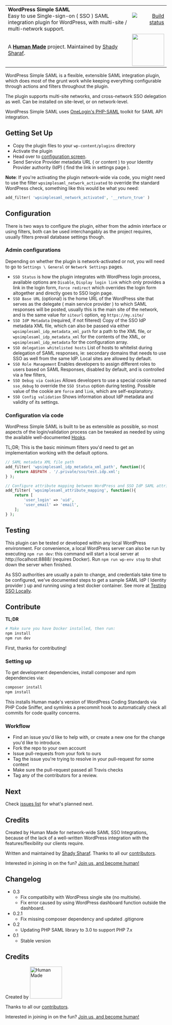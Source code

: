 <table width="100%">
	<tr>
		<td align="left" width="70">
			<strong>WordPress Simple SAML</strong><br />
			Easy to use Single-sign-on ( SSO ) SAML integration plugin for WordPress, with multi-site / multi-network support. 
		</td>
		<td align="right" width="20%">
			<a href="https://travis-ci.org/humanmade/wp-simple-saml">
				<img src="https://travis-ci.org/humanmade/wp-simple-saml.svg?branch=master" alt="Build status">
			</a>
		</td>
	</tr>
	<tr>
		<td>
			A <strong><a href="https://hmn.md/">Human Made</a></strong> project. Maintained by <a href="https://github.com/shadyvb">Shady Sharaf</a>.
		</td>
		<td align="center">
			<img src="https://hmn.md/content/themes/hmnmd/assets/images/hm-logo.svg" width="100" />
		</td>
	</tr>
</table>

WordPress Simple SAML is a flexible, extensible SAML integration plugin, which does most of the grunt work while keeping everything configurable through actions and filters throughout the plugin.

The plugin supports multi-site networks, and cross-network SSO delegation as well. Can be installed on site-level, or on network-level.

WordPress Simple SAML uses [OneLogin's PHP-SAML](https://github.com/onelogin/php-saml) toolkit for SAML API integration.

## Getting Set Up


- Copy the plugin files to your `wp-content/plugins` directory
- Activate the plugin
- Head over to [configuration screen](#Configuration).
- Send Service Provider metadata URL ( or content ) to your Identity Provider authority (IdP) ( find the link in settings page ).

**Note**: If you're activating the plugin network-wide via code, you might need to use the filter `wpsimplesaml_network_activated` to override the standard WordPress check, something like this would be what you need:

```php
add_filter( 'wpsimplesaml_network_activated', '__return_true' )
```  

## Configuration

There is two ways to configure the plugin, either from the admin interface or using filters, both can be used interchangably as the project requires, usually filters prevail database settings though.

### Admin configurations

Depending on whether the plugin is network-activated or not, you will need to go to `Settings \ General` or `Network Settings` pages.

- `SSO Status`
is how the plugin integrates with WordPress login process, available options are `Disable`, `Display login link` which only provides a link in the login form, `Force redirect` which overrides the login form altogether and directly goes to SSO login page.
- `SSO Base URL` (optional)
is the home URL of the WordPress site that serves as the delegate ( main service provider ) to which SAML responses will be posted, usually this is the main site of the network, and is the same value for `siteurl` option, eg `https://my.site/`
- `SSO IdP Metadata` (required, if not filtered)
Copy of the SSO IdP metadata XML file, which can also be passed via either `wpsimplesaml_idp_metadata_xml_path` for a path to the XML file, or `wpsimplesaml_idp_metadata_xml` for the contents of the XML, or `wpsimplesaml_idp_metadata` for the configuration array.
- `SSO delegation whitelisted hosts`
List of hosts to whitelist during delegation of SAML responses, ie: secondary domains that needs to use SSO as well from the same IdP. Local sites are allowed by default.  
- `SSO Role Management`
Enables developers to assign different roles to users based on SAML Responses, disabled by default, and is controlled via a few filters,  
- `SSO Debug via Cookies`
Allows developers to use a special cookie named `sso_debug` to override the `SSO Status` option during testing. Possible value of the cookie are `force` and `link`, which are self-explanatory.
- `SSO Config validation`
Shows information about IdP metadata and validity of its settings.

### Configuration via code

WordPress Simple SAML is built to be as extensible as possible, so most aspects of the login/validation process can be tweaked as needed by using the available well-documented [Hooks](https://github.com/humanmade/wp-simple-saml/wiki/Hooks).

TL;DR; This is the basic minimum filters you'd need to get an implementation working with the default options.

```php
// SAML metadata XML file path
add_filter( 'wpsimplesaml_idp_metadata_xml_path', function(){
	return ABSPATH . '/.private/sso/test.idp.xml';
} );

// Configure attribute mapping between WordPress and SSO IdP SAML attributes
add_filter( 'wpsimplesaml_attribute_mapping', function(){
	return [
		'user_login' => 'uid',
		'user_email' => 'email',
	];
} );
```  

## Testing

This plugin can be tested or developed within any local WordPress environment. For convenience, a local WordPress server can also be run by executing `npm run dev`: this command will start a local server at http://localhost:8888/ (requires Docker). Run `npm run wp-env stop` to shut down the server when finished.

As SSO authorities are usually a pain to change, and credentials take time to be configured, we've documented steps to get a sample SAML IdP ( Identity provider ) up and running using a test docker container. See more at [Testing SSO Locally](https://github.com/humanmade/wp-simple-saml/wiki/Testing-SSO-locally). 

## Contribute
**TL;DR**

```bash
# Make sure you have Docker installed, then run:
npm install
npm run dev
```

First, thanks for contributing!

### Setting up

To get development dependencies, install composer and npm dependencies via:

```bash
composer install
npm install
```

This installs Human made's version of WordPress Coding Standards via PHP Code Sniffer, and symlinks a precommit hook to automatically check all commits for code quality concerns.

### Workflow

- Find an issue you'd like to help with, or create a new one for the change you'd like to introduce.
- Fork the repo to your own account
- Issue pull-requests from your fork to ours
- Tag the issue you're trying to resolve in your pull-request for some context
- Make sure the pull-request passed all Travis checks
- Tag any of the contributors for a review.

## Next

Check [issues list](https://github.com/humanmade/wp-simple-saml/issues) for what's planned next.

## Credits
Created by Human Made for network-wide SAML SSO Integrations, because of the lack of a well-written WordPress integration with the features/flexibility our clients require.

Written and maintained by [Shady Sharaf](https://github.com/shadyvb). Thanks to all our [contributors](https://github.com/humanmade/wp-simple-saml/graphs/contributors).

Interested in joining in on the fun? [Join us, and become human!](https://hmn.md/is/hiring/)


## Changelog

-   0.3
    -   Fix compatibilty with WordPress single site (no multisite).
    -   Fix error caused by using WordPress dashboard function outside the dashboard.
-   0.2.1
    -   Fix missing composer dependency and updated .gitignore
-   0.2
    -   Updating PHP SAML library to 3.0 to support PHP 7.x
-   0.1
    -   Stable version

## Credits

Created by <a href="https://hmn.md/"><img src="https://humanmade.com/content/themes/hmnmd/assets/images/hm-logo.svg" width="100" alt="Human Made" /></a>

Thanks to all our [contributors](https://github.com/humanmade/wp-simple-saml/graphs/contributors).

Interested in joining in on the fun? [Join us, and become human!](https://hmn.md/is/hiring/)

